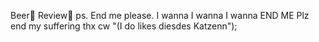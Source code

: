 Beer👏 Review👏
ps. End me please.
I wanna 
I wanna
I wanna END ME
Plz end my suffering thx
cw    "(I do likes diesdes Katzenn");
